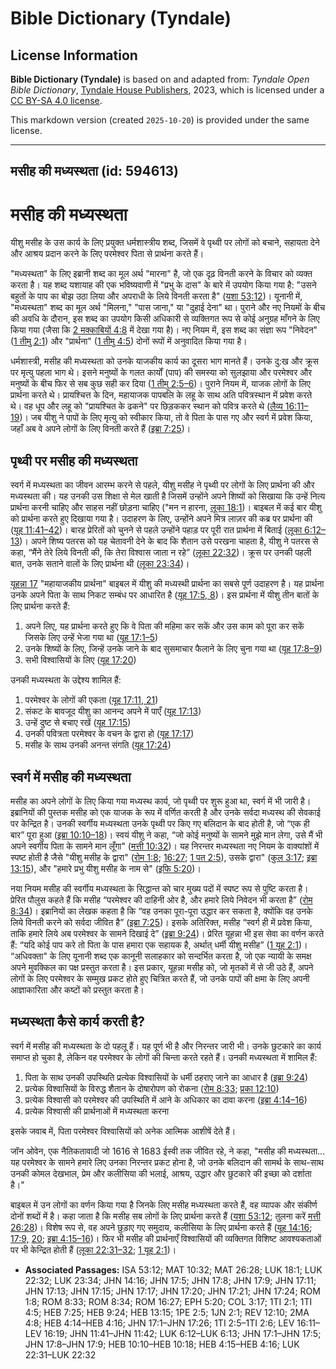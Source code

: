 # Bible Dictionary (Tyndale)

## License Information

**Bible Dictionary (Tyndale)** is based on and adapted from: _Tyndale Open Bible Dictionary_, [Tyndale House Publishers](https://tyndaleopenresources.com/), 2023, which is licensed under a [CC BY-SA 4.0 license](https://creativecommons.org/licenses/by-sa/4.0/legalcode.en).

This markdown version (created `2025-10-20`) is provided under the same license.



--------------------------------

## मसीह की मध्यस्थता (id: 594613)

मसीह की मध्यस्थता
=================

यीशु मसीह के उस कार्य के लिए प्रयुक्त धर्मशास्त्रीय शब्द, जिसमें वे पृथ्वी पर लोगों को बचाने, सहायता देने और आश्रय प्रदान करने के लिए परमेश्वर पिता से प्रार्थना करते हैं।

"मध्यस्थता" के लिए इब्रानी शब्द का मूल अर्थ "मारना" है, जो एक दृढ़ विनती करने के विचार को व्यक्त करता है। यह शब्द यशायाह की एक भविष्यवाणी में "प्रभु के दास" के बारे में उपयोग किया गया है: "उसने बहुतों के पाप का बोझ उठा लिया और अपराधी के लिये विनती करता है" ([यशा 53:12](https://ref.ly/Isa53:12))। यूनानी में, "मध्यस्थता" शब्द का मूल अर्थ "मिलना," "पास जाना," या "दुहाई देना" था। पुराने और नए नियमों के बीच की अवधि के दौरान, इस शब्द का उपयोग किसी अधिकारी से व्यक्तिगत रूप से कोई अनुग्रह माँगने के लिए किया गया (जैसा कि [2 मक्काबियों 4:8](https://ref.ly/2Macc4:8) में देखा गया है)। नए नियम में, इस शब्द का संज्ञा रूप "निवेदन" ([1 तीमु 2:1](https://ref.ly/1Tim2:1)) और "प्रार्थना" ([1 तीमु 4:5](https://ref.ly/1Tim4:5)) दोनों रूपों में अनुवादित किया गया है।

धर्मशास्त्री, मसीह की मध्यस्थता को उनके याजकीय कार्य का दूसरा भाग मानते हैं। उनके दु:ख और क्रूस पर मृत्यु पहला भाग थे। इसने मनुष्यों के गलत कार्यों (पाप) की समस्या को सुलझाया और परमेश्वर और मनुष्यों के बीच फिर से सब कुछ सही कर दिया ([1 तीमु 2:5–6](https://ref.ly/1Tim2:5-1Tim2:6))। पुराने नियम में, याजक लोगों के लिए प्रार्थना करते थे। प्रायश्चित्त के दिन, महायाजक पापबलि के लहू के साथ अति पवित्रस्थान में प्रवेश करते थे। वह धूप और लहू को "प्रायश्चित के ढकने" पर छिड़ककर स्थान को पवित्र करते थे ([लैव्य 16:11–19](https://ref.ly/Lev16:11-Lev16:19))। जब यीशु ने पापों के लिए मृत्यु को स्वीकार किया, तो वे पिता के पास गए और स्वर्ग में प्रवेश किया, जहाँ अब वे अपने लोगों के लिए विनती करते हैं ([इब्रा 7:25](https://ref.ly/Heb7:25))।

पृथ्वी पर मसीह की मध्यस्थता
---------------------------

स्वर्ग में मध्यस्थता का जीवन आरम्भ करने से पहले, यीशु मसीह ने पृथ्वी पर लोगों के लिए प्रार्थना की और मध्यस्थता की। यह उनकी उस शिक्षा से मेल खाती है जिसमें उन्होंने अपने शिष्यों को सिखाया कि उन्हें नित्य प्रार्थना करनी चाहिए और साहस नहीं छोड़ना चाहिए ("मन न हारना, [लूका 18:1](https://ref.ly/Luke18:1))। बाइबल में कई बार यीशु को प्रार्थना करते हुए दिखाया गया है। उदाहरण के लिए, उन्होंने अपने मित्र लाज़र की कब्र पर प्रार्थना की ([यूह 11:41–42](https://ref.ly/John11:41-John11:42))। बारह प्रेरितों को चुनने से पहले उन्होंने पहाड़ पर पूरी रात प्रार्थना में बिताई ([लूका 6:12–13](https://ref.ly/Luke6:12-Luke6:13))। अपने शिष्य पतरस को यह चेतावनी देने के बाद कि शैतान उसे परखना चाहता है, यीशु ने पतरस से कहा, “मैंने तेरे लिये विनती की, कि तेरा विश्वास जाता न रहे” ([लूका 22:32](https://ref.ly/Luke22:32))। क्रूस पर उनकी पहली बात, उनके सताने वालों के लिए प्रार्थना थी ([लूका 23:34](https://ref.ly/Luke23:34))।

[यूहन्ना 17](https://ref.ly/John17:1-John17:26) "महायाजकीय प्रार्थना" बाइबल में यीशु की मध्यस्थी प्रार्थना का सबसे पूर्ण उदाहरण है। यह प्रार्थना उनके अपने पिता के साथ निकट सम्बंध पर आधारित है ([यूह 17:5, 8](https://ref.ly/John17:5))। इस प्रार्थना में यीशु तीन बातों के लिए प्रार्थना करते हैं:

1. अपने लिए, यह प्रार्थना करते हुए कि वे पिता की महिमा कर सकें और उस काम को पूरा कर सकें जिसके लिए उन्हें भेजा गया था ([यूह 17:1–5](https://ref.ly/John17:1-John17:5))
2. उनके शिष्यों के लिए, जिन्हें उनके जाने के बाद सुसमाचार फैलाने के लिए चुना गया था ([यूह 17:8–9](https://ref.ly/John17:8-John17:9))
3. सभी विश्वासियों के लिए ([यूह 17:20](https://ref.ly/John17:20))

उनकी मध्यस्थता के उद्देश्य शामिल हैं:

1. परमेश्वर के लोगों की एकता ([यूह 17:11, 21](https://ref.ly/John17:11))
2. संकट के बावजूद यीशु का आनन्द अपने में पाएँ ([यूह 17:13](https://ref.ly/John17:13))
3. उन्हें दुष्ट से बचाए रखें ([यूह 17:15](https://ref.ly/John17:15))
4. उनकी पवित्रता परमेश्वर के वचन के द्वारा हो ([यूह 17:17](https://ref.ly/John17:17))
5. मसीह के साथ उनकी अनन्त संगति ([यूह 17:24](https://ref.ly/John17:24))

स्वर्ग में मसीह की मध्यस्थता
----------------------------

मसीह का अपने लोगों के लिए किया गया मध्यस्थ कार्य, जो पृथ्वी पर शुरू हुआ था, स्वर्ग में भी जारी है। इब्रानियों की पुस्तक मसीह को एक याजक के रूप में वर्णित करती है और उनके सर्वदा मध्यस्थ की सेवकाई पर केन्द्रित है। उनकी स्वर्गीय मध्यस्थता उनके पृथ्वी पर किए गए बलिदान के बाद होती है, जो “एक ही बार” पूरा हुआ ([इब्रा 10:10–18](https://ref.ly/Heb10:10-Heb10:18))। स्वयं यीशु ने कहा, “जो कोई मनुष्यों के सामने मुझे मान लेगा, उसे मैं भी अपने स्वर्गीय पिता के सामने मान लूँगा" ([मत्ती 10:32](https://ref.ly/Matt10:32))। यह निरन्तर मध्यस्थता नए नियम के वाक्यांशों में स्पष्ट होती है जैसे "यीशु मसीह के द्वारा" ([रोम 1:8](https://ref.ly/Rom1:8); [16:27](https://ref.ly/Rom16:27); [1 पत 2:5](https://ref.ly/1Pet2:5)), उसके द्वारा" ([कुल 3:17](https://ref.ly/Col3:17); [इब्रा 13:15](https://ref.ly/Heb13:15)), और "हमारे प्रभु यीशु मसीह के नाम से" ([इफि 5:20](https://ref.ly/Eph5:20))।

नया नियम मसीह की स्वर्गीय मध्यस्थता के सिद्धान्त को चार मुख्य पदों में स्पष्ट रूप से पुष्टि करता है। प्रेरित पौलुस कहते हैं कि मसीह “परमेश्वर की दाहिनी ओर है, और हमारे लिये निवेदन भी करता है” ([रोम 8:34](https://ref.ly/Rom8:34))। इब्रानियों का लेखक कहता है कि “वह उनका पूरा\-पूरा उद्धार कर सकता है, क्योंकि वह उनके लिये विनती करने को सर्वदा जीवित है” ([इब्रा 7:25](https://ref.ly/Heb7:25))। इसके अतिरिक्त, मसीह “स्वर्ग ही में प्रवेश किया, ताकि हमारे लिये अब परमेश्वर के सामने दिखाई दे” ([इब्रा 9:24](https://ref.ly/Heb9:24))। प्रेरित यूहन्ना भी इस सेवा का वर्णन करते हैं: “यदि कोई पाप करे तो पिता के पास हमारा एक सहायक है, अर्थात् धर्मी यीशु मसीह” ([1 यूह 2:1](https://ref.ly/1John2:1))। “अधिवक्ता" के लिए यूनानी शब्द एक कानूनी सलाहकार को सन्दर्भित करता है, जो एक न्यायी के समक्ष अपने मुवक्किल का पक्ष प्रस्तुत करता है। इस प्रकार, यूहन्ना मसीह को, जो मृतकों में से जी उठे हैं, अपने लोगों के लिए परमेश्वर के सम्मुख प्रकट होते हुए चित्रित करते हैं, जो उनके पापों की क्षमा के लिए अपनी आज्ञाकारिता और कष्टों को प्रस्तुत करता है।

मध्यस्थता कैसे कार्य करती है?
-----------------------------

स्वर्ग में मसीह की मध्यस्थता के दो पहलू हैं। यह पूर्ण भी है और निरन्तर जारी भी। उनके छुटकारे का कार्य समाप्त हो चुका है, लेकिन वह परमेश्वर के लोगों की चिन्ता करते रहते हैं। उनकी मध्यस्थता में शामिल हैं:

1. पिता के साथ उनकी उपस्थिति प्रत्येक विश्वासियों के धर्मी ठहराए जाने का आधार है ([इब्रा 9:24](https://ref.ly/Heb9:24))
2. प्रत्येक विश्वासियों के विरुद्ध शैतान के दोषारोपण को रोकना ([रोम 8:33](https://ref.ly/Rom8:33); [प्रका 12:10](https://ref.ly/Rev12:10))
3. प्रत्येक विश्वासी को परमेश्वर की उपस्थिति में आने के अधिकार का दावा करना ([इब्रा 4:14–16](https://ref.ly/Heb4:14-Heb4:16))
4. प्रत्येक विश्वासी की प्रार्थनाओं में मध्यस्थता करना

इसके जवाब में, पिता परमेश्वर विश्वासियों को अनेक आत्मिक आशीषें देते हैं। 

जॉन ओवेन, एक नैतिकतावादी जो 1616 से 1683 ईस्वी तक जीवित रहे, ने कहा, "मसीह की मध्यस्थता... यह परमेश्वर के सामने हमारे लिए उनका निरन्तर प्रकट होना है, जो उनके बलिदान की सामर्थ के साथ\-साथ उनकी कोमल देखभाल, प्रेम और कलीसिया की भलाई, आश्रय, उद्धार और छुटकारे की इच्छा को दर्शाता है।"

बाइबल में उन लोगों का वर्णन किया गया है जिनके लिए मसीह मध्यस्थता करते हैं, वह व्यापक और संकीर्ण दोनों शब्दों में है। कहा जाता है कि मसीह सब लोगों के लिए प्रार्थना करते हैं ([यशा 53:12](https://ref.ly/Isa53:12); तुलना करें [मत्ती 26:28](https://ref.ly/Matt26:28))। विशेष रूप से, वह अपने छुड़ाए गए समुदाय, कलीसिया के लिए प्रार्थना करते हैं ([यूह 14:16](https://ref.ly/John14:16); [17:9,](https://ref.ly/John17:9) [20](https://ref.ly/John17:20); [इब्रा 4:15–16](https://ref.ly/Heb4:15-Heb4:16))। फिर भी मसीह की प्रार्थनाएँ विश्वासियों की व्यक्तिगत विशिष्ट आवश्यकताओं पर भी केन्द्रित होती हैं ([लूका 22:31–32](https://ref.ly/Luke22:31-Luke22:32); [1 यूह 2:1](https://ref.ly/1John2:1))।

* **Associated Passages:** ISA 53:12; MAT 10:32; MAT 26:28; LUK 18:1; LUK 22:32; LUK 23:34; JHN 14:16; JHN 17:5; JHN 17:8; JHN 17:9; JHN 17:11; JHN 17:13; JHN 17:15; JHN 17:17; JHN 17:20; JHN 17:21; JHN 17:24; ROM 1:8; ROM 8:33; ROM 8:34; ROM 16:27; EPH 5:20; COL 3:17; 1TI 2:1; 1TI 4:5; HEB 7:25; HEB 9:24; HEB 13:15; 1PE 2:5; 1JN 2:1; REV 12:10; 2MA 4:8; HEB 4:14–HEB 4:16; JHN 17:1–JHN 17:26; 1TI 2:5–1TI 2:6; LEV 16:11–LEV 16:19; JHN 11:41–JHN 11:42; LUK 6:12–LUK 6:13; JHN 17:1–JHN 17:5; JHN 17:8–JHN 17:9; HEB 10:10–HEB 10:18; HEB 4:15–HEB 4:16; LUK 22:31–LUK 22:32

